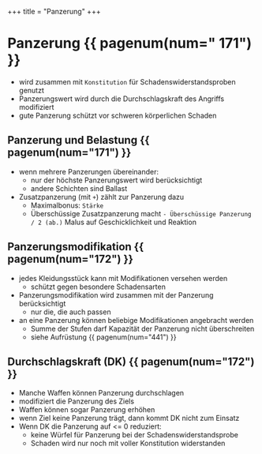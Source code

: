 +++
title = "Panzerung"
+++

# Panzerung {{ pagenum(num=" 171") }}

- wird zusammen mit `Konstitution` für Schadenswiderstandsproben genutzt
- Panzerungswert wird durch die Durchschlagskraft des Angriffs modifiziert
- gute Panzerung schützt vor schweren körperlichen Schaden

## Panzerung und Belastung {{ pagenum(num="171") }}

- wenn mehrere Panzerungen übereinander:
    - nur der höchste Panzerungswert wird berücksichtigt
    - andere Schichten sind Ballast
- Zusatzpanzerung (mit `+`) zählt zur Panzerung dazu
    - Maximalbonus: `Stärke`
    - Überschüssige Zusatzpanzerung macht `- Überschüssige Panzerung / 2 (ab.)` Malus auf Geschicklichkeit und Reaktion

## Panzerungsmodifikation {{ pagenum(num="172") }}

- jedes Kleidungsstück kann mit Modifikationen versehen werden  
    - schützt gegen besondere Schadensarten
- Panzerungsmodifikation wird zusammen mit der Panzerung berücksichtigt
    - nur die, die auch passen
- an eine Panzerung können beliebige Modifikationen angebracht werden
    - Summe der Stufen darf Kapazität der Panzerung nicht überschreiten
    - siehe Aufrüstung {{ pagenum(num="441") }}

## Durchschlagskraft (DK) {{ pagenum(num="172") }}

- Manche Waffen können Panzerung durchschlagen
- modifiziert die Panzerung des Ziels
- Waffen können sogar Panzerung erhöhen
- wenn Ziel keine Panzerung trägt, dann kommt DK nicht zum Einsatz
- Wenn DK die Panzerung auf <= 0 reduziert:
    - keine Würfel für Panzerung bei der Schadenswiderstandsprobe
    - Schaden wird nur noch mit voller Konstitution widerstanden

